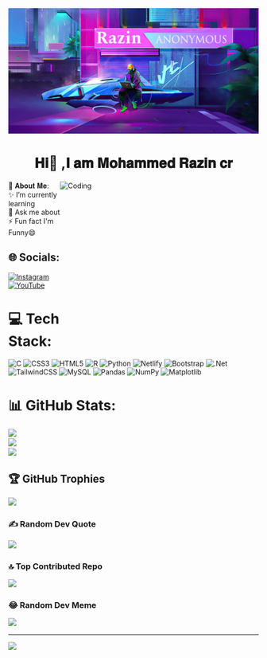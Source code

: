 <div align="center"><img src="https://github.com/Razin00/Razin00/blob/main/banner.png">  </div>
<h1 align="center">𝐇𝐢👋 ,𝐈 𝐚𝐦 𝐌𝐨𝐡𝐚𝐦𝐦𝐞𝐝 𝐑𝐚𝐳𝐢𝐧 𝐜𝐫</h1>
<img align="right" alt="Coding" width="400" height="270" src="https://media.tenor.com/rePDfDWO3XoAAAAd/hacking.gif">
 💫 𝐀𝐛𝐨𝐮𝐭 𝐌𝐞:
<br>✨ I’m currently learning<br>💬 Ask me about<br>⚡ Fun fact I'm Funny😄


## 🌐 Socials:
[![Instagram](https://img.shields.io/badge/Instagram-%23E4405F.svg?logo=Instagram&logoColor=white)](https://instagram.com/mohammed_razin_c.r?igshid=aWNscmVhZHY2czZ6) [![YouTube](https://img.shields.io/badge/YouTube-%23FF0000.svg?logo=YouTube&logoColor=white)](https://youtube.com/@rko-official) 

# 💻 Tech Stack:
![C](https://img.shields.io/badge/c-%2300599C.svg?style=for-the-badge&logo=c&logoColor=white) ![CSS3](https://img.shields.io/badge/css3-%231572B6.svg?style=for-the-badge&logo=css3&logoColor=white) ![HTML5](https://img.shields.io/badge/html5-%23E34F26.svg?style=for-the-badge&logo=html5&logoColor=white) ![R](https://img.shields.io/badge/r-%23276DC3.svg?style=for-the-badge&logo=r&logoColor=white) ![Python](https://img.shields.io/badge/python-3670A0?style=for-the-badge&logo=python&logoColor=ffdd54) ![Netlify](https://img.shields.io/badge/netlify-%23000000.svg?style=for-the-badge&logo=netlify&logoColor=#00C7B7) ![Bootstrap](https://img.shields.io/badge/bootstrap-%238511FA.svg?style=for-the-badge&logo=bootstrap&logoColor=white) ![.Net](https://img.shields.io/badge/.NET-5C2D91?style=for-the-badge&logo=.net&logoColor=white) ![TailwindCSS](https://img.shields.io/badge/tailwindcss-%2338B2AC.svg?style=for-the-badge&logo=tailwind-css&logoColor=white) ![MySQL](https://img.shields.io/badge/mysql-%2300000f.svg?style=for-the-badge&logo=mysql&logoColor=white) ![Pandas](https://img.shields.io/badge/pandas-%23150458.svg?style=for-the-badge&logo=pandas&logoColor=white) ![NumPy](https://img.shields.io/badge/numpy-%23013243.svg?style=for-the-badge&logo=numpy&logoColor=white) ![Matplotlib](https://img.shields.io/badge/Matplotlib-%23ffffff.svg?style=for-the-badge&logo=Matplotlib&logoColor=black)
# 📊 GitHub Stats:
![](https://github-readme-stats.vercel.app/api?username=Razin00&theme=radical&hide_border=false&include_all_commits=true&count_private=false)<br/>
![](https://github-readme-streak-stats.herokuapp.com/?user=Razin00&theme=radical&hide_border=false)<br/>
![](https://github-readme-stats.vercel.app/api/top-langs/?username=Razin00&theme=radical&hide_border=false&include_all_commits=true&count_private=false&layout=compact)

## 🏆 GitHub Trophies
![](https://github-profile-trophy.vercel.app/?username=Razin00&theme=radical&no-frame=false&no-bg=true&margin-w=4)

### ✍️ Random Dev Quote
![](https://quotes-github-readme.vercel.app/api?type=horizontal&theme=radical)

### 🔝 Top Contributed Repo
![](https://github-contributor-stats.vercel.app/api?username=Razin00&limit=5&theme=dark&combine_all_yearly_contributions=true)

### 😂 Random Dev Meme
<img src='https://randommeme-five.vercel.app/' style="height: 400px;"/>

---
[![](https://visitcount.itsvg.in/api?id=Razin00&icon=0&color=0)](https://visitcount.itsvg.in)

<!-- Proudly created with GPRM ( https://gprm.itsvg.in ) -->

